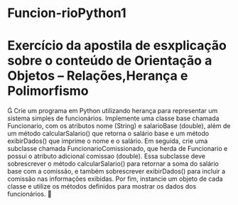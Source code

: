 # Funcion-rioPython1

# Exercício da apostila de esxplicação sobre o conteúdo de Orientação a Objetos – Relações,Herança e Polimorfismo

 Crie um programa em Python utilizando herança para
representar um sistema simples de funcionários. Implemente
uma classe base chamada Funcionario, com os atributos nome
(String) e salarioBase (double), além de um método
calcularSalario() que retorna o salário base e um método
exibirDados() que imprime o nome e o salário. Em seguida, crie
uma subclasse chamada FuncionarioComissionado, que herda
de Funcionario e possui o atributo adicional comissao (double).
Essa subclasse deve sobrescrever o método calcularSalario()
para retornar a soma do salário base com a comissão, e
também sobrescrever exibirDados() para incluir a comissão nas
informações exibidas. Por fim, instancie um objeto de cada
classe e utilize os métodos definidos para mostrar os dados dos
funcionários.
🤔

